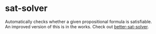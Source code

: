 # sat-solver
Automatically checks whether a given propositional formula is satisfiable.
An improved version of this is in the works. Check out [better-sat-solver](https://github.com/torland-klev/better-sat-solver).
